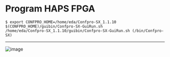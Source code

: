 # Program HAPS FPGA
```
$ export CONFPRO_HOME=/home/eda/Confpro-SX_1.1.10
$(CONFPRO_HOME)/guibin/Confpro-SX-GuiRun.sh
/home/eda/Confpro-SX_1.1.10/guibin/Confpro-SX-GuiRun.sh (/bin/Confpro-SX)
```

---
![image](https://github.com/user-attachments/assets/0c7f6ea0-dfc8-4ff6-a6cf-fcc72ab46d2d)

